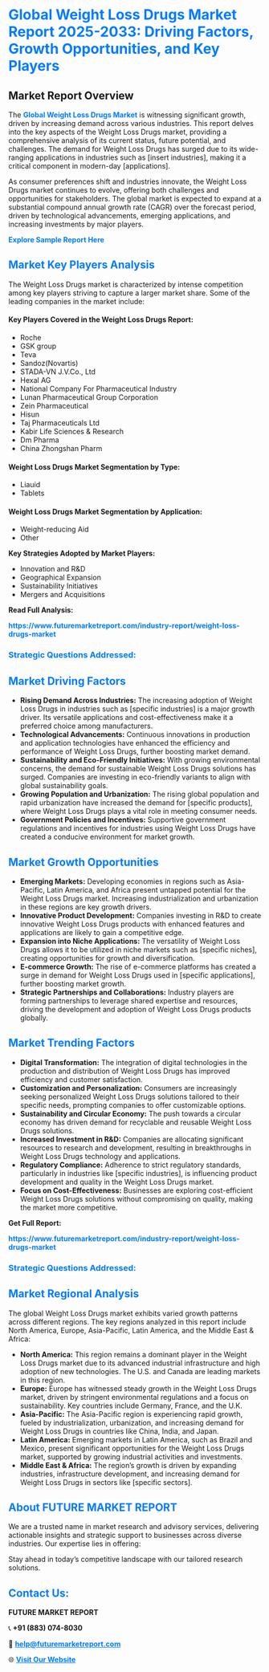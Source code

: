 <h1 style="color: #007BFF;">Global Weight Loss Drugs Market Report 2025-2033: Driving Factors, Growth Opportunities, and Key Players</h1>

<section id="overview">
<h2>Market Report Overview</h2>
<p>The <a href="https://www.futuremarketreport.com/industry-report/weight-loss-drugs-market" style="color: #007BFF; text-decoration: none;"><strong>Global Weight Loss Drugs Market</strong></a> is witnessing significant growth, driven by increasing demand across various industries. This report delves into the key aspects of the Weight Loss Drugs market, providing a comprehensive analysis of its current status, future potential, and challenges. The demand for Weight Loss Drugs has surged due to its wide-ranging applications in industries such as [insert industries], making it a critical component in modern-day [applications].</p>
<p>As consumer preferences shift and industries innovate, the Weight Loss Drugs market continues to evolve, offering both challenges and opportunities for stakeholders. The global market is expected to expand at a substantial compound annual growth rate (CAGR) over the forecast period, driven by technological advancements, emerging applications, and increasing investments by major players.</p>
</section>

<section id="overview">
<p><a href="https://www.futuremarketreport.com/request-sample/reportId=64630" style="color: #007BFF; text-decoration: none;"><strong>Explore Sample Report Here</strong></a></p>
</section>

<section id="key-players">
<h2 style="color: #007BFF;">Market Key Players Analysis</h2>
<p>The Weight Loss Drugs market is characterized by intense competition among key players striving to capture a larger market share. Some of the leading companies in the market include:</p>
<h4>Key Players Covered in the Weight Loss Drugs Report:</h4>
<ul><li>Roche</li><li>GSK group</li><li>Teva</li><li>Sandoz(Novartis)</li><li>STADA-VN J.V.Co., Ltd</li><li>Hexal AG</li><li>National Company For Pharmaceutical Industry</li><li>Lunan Pharmaceutical Group Corporation</li><li>Zein Pharmaceutical</li><li>Hisun</li><li>Taj Pharmaceuticals Ltd</li><li>Kabir Life Sciences &amp; Research</li><li>Dm Pharma</li><li>China Zhongshan Pharm</li></ul>
<h4>Weight Loss Drugs Market Segmentation by Type:</h4>
<ul><li>Liauid</li><li>Tablets</li></ul>

<h4>Weight Loss Drugs Market Segmentation by Application:</h4>
<ul><li>Weight-reducing Aid</li><li>Other</li></ul>
<p><strong>Key Strategies Adopted by Market Players:</strong></p>
<ul>
<li>Innovation and R&D</li>
<li>Geographical Expansion</li>
<li>Sustainability Initiatives</li>
<li>Mergers and Acquisitions</li>
</ul>
</section>

<section>
<p><strong>Read Full Analysis: </strong></p><a href="https://www.futuremarketreport.com/industry-report/weight-loss-drugs-market" style="color: #007BFF; text-decoration: none;"><strong>https://www.futuremarketreport.com/industry-report/weight-loss-drugs-market</strong></a>
<h3 style="color: #007BFF;">Strategic Questions Addressed:</h3>
</section>

<section id="driving-factors">
<h2 style="color: #007BFF;">Market Driving Factors</h2>
<ul>
<li><strong>Rising Demand Across Industries:</strong> The increasing adoption of Weight Loss Drugs in industries such as [specific industries] is a major growth driver. Its versatile applications and cost-effectiveness make it a preferred choice among manufacturers.</li>
<li><strong>Technological Advancements:</strong> Continuous innovations in production and application technologies have enhanced the efficiency and performance of Weight Loss Drugs, further boosting market demand.</li>
<li><strong>Sustainability and Eco-Friendly Initiatives:</strong> With growing environmental concerns, the demand for sustainable Weight Loss Drugs solutions has surged. Companies are investing in eco-friendly variants to align with global sustainability goals.</li>
<li><strong>Growing Population and Urbanization:</strong> The rising global population and rapid urbanization have increased the demand for [specific products], where Weight Loss Drugs plays a vital role in meeting consumer needs.</li>
<li><strong>Government Policies and Incentives:</strong> Supportive government regulations and incentives for industries using Weight Loss Drugs have created a conducive environment for market growth.</li>
</ul>
</section>

<section id="growth-opportunities">
<h2 style="color: #007BFF;">Market Growth Opportunities</h2>
<ul>
<li><strong>Emerging Markets:</strong> Developing economies in regions such as Asia-Pacific, Latin America, and Africa present untapped potential for the Weight Loss Drugs market. Increasing industrialization and urbanization in these regions are key growth drivers.</li>
<li><strong>Innovative Product Development:</strong> Companies investing in R&D to create innovative Weight Loss Drugs products with enhanced features and applications are likely to gain a competitive edge.</li>
<li><strong>Expansion into Niche Applications:</strong> The versatility of Weight Loss Drugs allows it to be utilized in niche markets such as [specific niches], creating opportunities for growth and diversification.</li>
<li><strong>E-commerce Growth:</strong> The rise of e-commerce platforms has created a surge in demand for Weight Loss Drugs used in [specific applications], further boosting market growth.</li>
<li><strong>Strategic Partnerships and Collaborations:</strong> Industry players are forming partnerships to leverage shared expertise and resources, driving the development and adoption of Weight Loss Drugs products globally.</li>
</ul>
</section>

<section id="trending-factors">
<h2 style="color: #007BFF;">Market Trending Factors</h2>
<ul>
<li><strong>Digital Transformation:</strong> The integration of digital technologies in the production and distribution of Weight Loss Drugs has improved efficiency and customer satisfaction.</li>
<li><strong>Customization and Personalization:</strong> Consumers are increasingly seeking personalized Weight Loss Drugs solutions tailored to their specific needs, prompting companies to offer customizable options.</li>
<li><strong>Sustainability and Circular Economy:</strong> The push towards a circular economy has driven demand for recyclable and reusable Weight Loss Drugs solutions.</li>
<li><strong>Increased Investment in R&D:</strong> Companies are allocating significant resources to research and development, resulting in breakthroughs in Weight Loss Drugs technology and applications.</li>
<li><strong>Regulatory Compliance:</strong> Adherence to strict regulatory standards, particularly in industries like [specific industries], is influencing product development and quality in the Weight Loss Drugs market.</li>
<li><strong>Focus on Cost-Effectiveness:</strong> Businesses are exploring cost-efficient Weight Loss Drugs solutions without compromising on quality, making the market more competitive.</li>
</ul>
</section>

<section>
<p><strong>Get Full Report: </strong></p><a href="https://www.futuremarketreport.com/industry-report/weight-loss-drugs-market" style="color: #007BFF; text-decoration: none;"><strong>https://www.futuremarketreport.com/industry-report/weight-loss-drugs-market</strong></a>
<h3 style="color: #007BFF;">Strategic Questions Addressed:</h3>
</section>


<section id="regional-analysis">
<h2 style="color: #007BFF;">Market Regional Analysis</h2>
<p>The global Weight Loss Drugs market exhibits varied growth patterns across different regions. The key regions analyzed in this report include North America, Europe, Asia-Pacific, Latin America, and the Middle East & Africa:</p>
<ul>
<li><strong>North America:</strong> This region remains a dominant player in the Weight Loss Drugs market due to its advanced industrial infrastructure and high adoption of new technologies. The U.S. and Canada are leading markets in this region.</li>
<li><strong>Europe:</strong> Europe has witnessed steady growth in the Weight Loss Drugs market, driven by stringent environmental regulations and a focus on sustainability. Key countries include Germany, France, and the U.K.</li>
<li><strong>Asia-Pacific:</strong> The Asia-Pacific region is experiencing rapid growth, fueled by industrialization, urbanization, and increasing demand for Weight Loss Drugs in countries like China, India, and Japan.</li>
<li><strong>Latin America:</strong> Emerging markets in Latin America, such as Brazil and Mexico, present significant opportunities for the Weight Loss Drugs market, supported by growing industrial activities and investments.</li>
<li><strong>Middle East & Africa:</strong> The region’s growth is driven by expanding industries, infrastructure development, and increasing demand for Weight Loss Drugs in sectors like [specific sectors].</li>
</ul>
</section>

<footer>
<h2 style="color: #007BFF;">About FUTURE MARKET REPORT</h2>
<p>We are a trusted name in market research and advisory services, delivering actionable insights and strategic support to businesses across diverse industries. Our expertise lies in offering:</p>

<p>Stay ahead in today’s competitive landscape with our tailored research solutions.</p>

<h2 style="color: #007BFF;">Contact Us:</h2>
<p><strong>FUTURE MARKET REPORT</strong></p>
<p>📞 <strong>+91 (883) 074-8030</strong></p>
<p>📧 <strong><a href="mailto:help@futuremarketreport.com" style="color: #007BFF;">help@futuremarketreport.com</a></strong></p>
<p>🌐 <strong><a href="https://www.futuremarketreport.com/" style="color: #007BFF;">Visit Our Website</a></strong></p>
</footer>